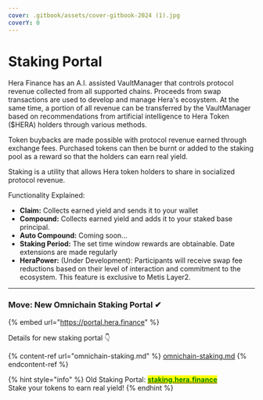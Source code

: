 ```yaml
---
cover: .gitbook/assets/cover-gitbook-2024 (1).jpg
coverY: 0
---
```


# Staking Portal

Hera Finance has an A.I. assisted VaultManager that controls protocol revenue collected from all supported chains. Proceeds from swap transactions are used to develop and manage Hera's ecosystem. At the same time, a portion of all revenue can be transferred by the VaultManager based on recommendations from artificial intelligence to Hera Token ($HERA) holders through various methods.

Token buybacks are made possible with protocol revenue earned through exchange fees. Purchased tokens can then be burnt or added to the staking pool as a reward so that the holders can earn real yield.

Staking is a utility that allows Hera token holders to share in socialized protocol revenue.

Functionality Explained:

* **Claim:** Collects earned yield and sends it to your wallet
* **Compound:** Collects earned yield and adds it to your staked base principal.
* **Auto Compound:** Coming soon...
* **Staking Period:** The set time window rewards are obtainable. Date extensions are made regularly
* **HeraPower:** (Under Development): Participants will receive swap fee reductions based on their level of interaction and commitment to the ecosystem. This feature is exclusive to Metis Layer2.

***

### Move: New Omnichain Staking Portal ✔

{% embed url="https://portal.hera.finance" %}

Details for new staking portal 👇

{% content-ref url="omnichain-staking.md" %}
[omnichain-staking.md](omnichain-staking.md)
{% endcontent-ref %}

{% hint style="info" %}
Old Staking Portal: [<mark style="color:green;">**staking.hera.finance**</mark>](https://staking.hera.finance/)\
Stake your tokens to earn real yield!
{% endhint %}
